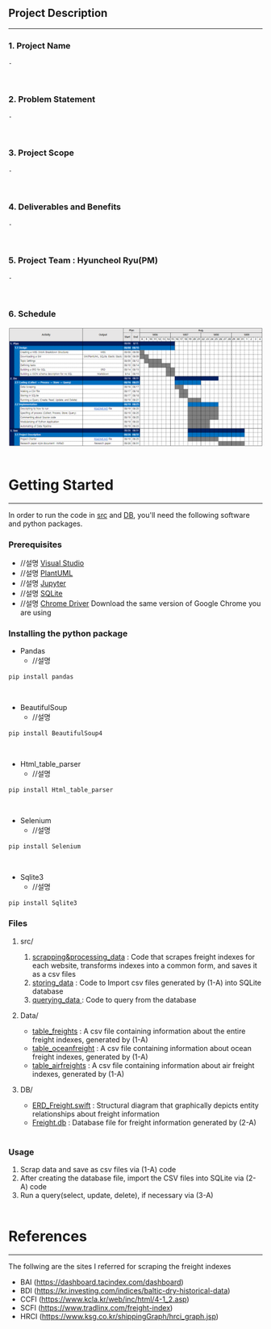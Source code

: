 ## Project Description
---
### 1. Project Name
    - 
<br>

### 2. Problem Statement
    -
<br>

### 3. Project Scope
    -
<br>

### 4. Deliverables and Benefits
    -
<br>

### 5. Project Team : Hyuncheol Ryu(PM)
    -
<br>

### 6. Schedule 
![Schedule](./img/Schedule.PNG)
<br><br>

# Getting Started
***
In order to run the code in [src](link) and [DB](link), you'll need the following software and python packages.


### Prerequisites
* //설명 [Visual Studio](https://www.guru99.com/download-install-visual-studio.html)
* //설명 [PlantUML](https://se-education.org/addressbook-level4/UsingPlantUml.html)
* //설명 [Jupyter](https://jupyter.readthedocs.io/en/latest/install.html)
* //설명 [SQLite](https://www.tutorialspoint.com/sqlite/sqlite_installation.htm)
* //설명 [Chrome Driver](https://chromedriver.chromium.org/downloads) Download the same version of Google Chrome you are using

### Installing the python package
* Pandas
    * //설명
<pre><code>pip install pandas</code></pre>
<br>

* BeautifulSoup
    * //설명
<pre><code>pip install BeautifulSoup4</code></pre>
<br>

* Html_table_parser
    * //설명
<pre><code>pip install Html_table_parser</code></pre>
<br>

* Selenium
    * //설명
<pre><code>pip install Selenium</code></pre>
<br>

* Sqlite3
    * //설명
<pre><code>pip install Sqlite3</code></pre>


### Files
1. src/ 
    1. [scrapping&processing_data]() : Code that scrapes freight indexes for each website, transforms indexes into a common form, and saves it as a csv files
    2. [storing_data]() : Code to Import csv files generated by (1-A) into SQLite database
    3. [querying_data ]() : Code to query from the database
    
    
2. Data/ 
    * [table_freights]() : A csv file containing information about the entire freight indexes, generated by (1-A)
    * [table_oceanfreight]() : A csv file containing information about ocean freight indexes, generated by (1-A)
    * [table_airfreights]() : A csv file containing information about air freight indexes, generated by (1-A)
    
    
3. DB/ 
    * [ERD_Freight.swift]() : Structural diagram that graphically depicts entity relationships about freight information
    * [Freight.db]() : Database file for freight information generated by (2-A)
<br><br>

### Usage
1. Scrap data and save as csv files via (1-A) code
2. After creating the database file, import the CSV files into SQLite via (2-A) code
3. Run a query(select, update, delete), if necessary via (3-A) 
<br><br>

# References
***
The follwing are the sites I referred for scraping the freight indexes
* BAI (https://dashboard.tacindex.com/dashboard)
* BDI (https://kr.investing.com/indices/baltic-dry-historical-data)
* CCFI (https://www.kcla.kr/web/inc/html/4-1_2.asp)
* SCFI (https://www.tradlinx.com/freight-index)
* HRCI (https://www.ksg.co.kr/shippingGraph/hrci_graph.jsp)
